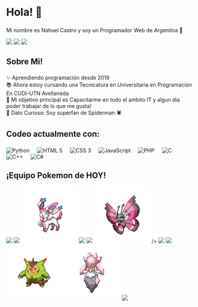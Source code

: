 <h1 align="left">Hola! 👋 </h1>

###

<p align="left">Mi nombre es Nahuel Castro y soy un Programador Web de Argentina 🧉 </p>
<div align="left">
<img src="https://encrypted-tbn0.gstatic.com/images?q=tbn:ANd9GcTXBmg1WK8obnbGRCzE8P-Tsnb2u314gYAH0w&s" height="90"/> 
<img src="https://media.tenor.com/D1eCb9NKyGIAAAAM/messi-que-miras-bobo.gif" height="90"/>
<img src="https://media.tenor.com/M1-xsb7947oAAAAM/buen-d%C3%ADa-buen-d%C3%ADa-hermosa-ma%C3%B1ana-verdad.gif" height="90"/>
<img width="70" margin-left="90" margin-right="90" />
</div>


###

<h2 align="left">Sobre Mi!</h2>

###

<p align="left">✨ Aprendiendo programación desde 2019 <br>📚 Ahora estoy cursando una Tecnicatura en Universitaria en Programación En CUDI-UTN Avellaneda <br>🎯 Mi objetivo principal es Capacitarme en todo el ambito IT y algun dia poder trabajar de lo que me gusta! <br>🎲 Dato Curioso: Soy superfan de Spiderman 🕷️</p>

###

<h2 align="left">Codeo actualmente con: </h2>

###

<div align="left">
  
  <img src="https://cdn.jsdelivr.net/gh/devicons/devicon@latest/icons/python/python-original-wordmark.svg" height="40" alt="Python"/>
  <img width="12" />
  <img src="https://cdn.jsdelivr.net/gh/devicons/devicon@latest/icons/html5/html5-original-wordmark.svg" height="40" alt="HTML 5"/>
  <img width="12" />
  <img src="https://cdn.jsdelivr.net/gh/devicons/devicon@latest/icons/css3/css3-original-wordmark.svg" height="40" alt="CSS 3"/>
  <img width="12" />
  <img src="https://cdn.jsdelivr.net/gh/devicons/devicon@latest/icons/javascript/javascript-original.svg" height="40" alt="JavaScript"/>
  <img width="12" />
  <img src="https://cdn.jsdelivr.net/gh/devicons/devicon@latest/icons/php/php-original.svg" height="40" alt="PHP"/>
  <img width="12" />
  <img src="https://cdn.jsdelivr.net/gh/devicons/devicon@latest/icons/c/c-original.svg" height="40" alt="C"/>
  <img width="12" />
  <img src="https://cdn.jsdelivr.net/gh/devicons/devicon@latest/icons/cplusplus/cplusplus-original.svg" height="40" alt="C++"/>
  <img width="12" />
  <img src="https://cdn.jsdelivr.net/gh/devicons/devicon@latest/icons/csharp/csharp-original.svg" height="40" alt="C#"/>
  <img width="12" />
</div>

<h2 align="left"> ¡Equipo Pokemon de HOY! </h2>

<div>
  <img width="30%" src="https://raw.githubusercontent.com/PokeAPI/sprites/master/sprites/pokemon/537.png" /> <img width="30%" src="https://raw.githubusercontent.com/PokeAPI/sprites/master/sprites/pokemon/130.png" /> <img width="30%" src="https://raw.githubusercontent.com/PokeAPI/sprites/master/sprites/pokemon/700.png" /> <img width="30%" src="https://raw.githubusercontent.com/PokeAPI/sprites/master/sprites/pokemon/233.png" /> <img width="30%" src="https://raw.githubusercontent.com/PokeAPI/sprites/master/sprites/pokemon/163.png" /> <img width="30%" src="https://raw.githubusercontent.com/PokeAPI/sprites/master/sprites/pokemon/666.png" />  /> <img width="30%" src="https://raw.githubusercontent.com/PokeAPI/sprites/master/sprites/pokemon/342.png" /> <img width="30%" src="https://raw.githubusercontent.com/PokeAPI/sprites/master/sprites/pokemon/481.png" /> <img width="30%" src="https://raw.githubusercontent.com/PokeAPI/sprites/master/sprites/pokemon/651.png" /> <img width="30%" src="https://raw.githubusercontent.com/PokeAPI/sprites/master/sprites/pokemon/719.png" /> <img width="30%" src="https://raw.githubusercontent.com/PokeAPI/sprites/master/sprites/pokemon/311.png" />
</div>

###

